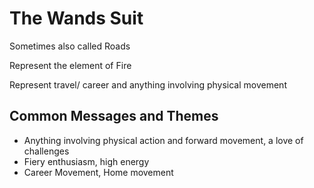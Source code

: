# The Wands Suit

Sometimes also called Roads

Represent the element of Fire

Represent travel/ career and anything involving physical movement

## Common Messages and Themes

- Anything involving physical action and forward movement, a love of challenges
- Fiery enthusiasm, high energy
- Career Movement, Home movement